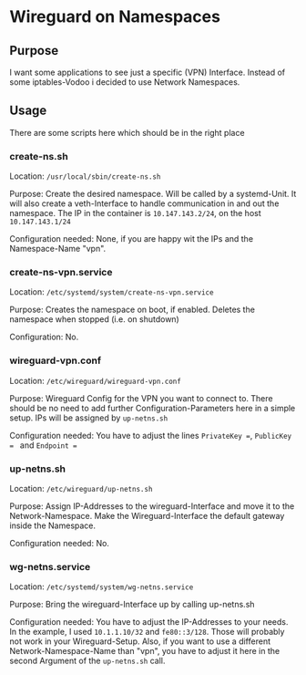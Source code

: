 # Wireguard on Namespaces

## Purpose 
I want some applications to see just a specific (VPN) Interface. Instead of some iptables-Vodoo i decided to use Network Namespaces.

## Usage

There are some scripts here which should be in the right place

### create-ns.sh

Location: `/usr/local/sbin/create-ns.sh`

Purpose: Create the desired namespace. Will be called by a systemd-Unit. It will also create a veth-Interface to handle communication in and out the namespace. The IP in the container is `10.147.143.2/24`, on the host `10.147.143.1/24`

Configuration needed: None, if you are happy wit the IPs and the Namespace-Name "vpn".

### create-ns-vpn.service

Location: `/etc/systemd/system/create-ns-vpn.service`

Purpose: Creates the namespace on boot, if enabled. Deletes the namespace when stopped (i.e. on shutdown)

Configuration: No.

### wireguard-vpn.conf

Location: `/etc/wireguard/wireguard-vpn.conf`

Purpose: Wireguard Config for the VPN you want to connect to. There should be no need to add further Configuration-Parameters here in a simple setup. IPs will be assigned by `up-netns.sh`

Configuration needed: You have to adjust the lines `PrivateKey =`, `PublicKey = ` and `Endpoint =` 

### up-netns.sh

Location: `/etc/wireguard/up-netns.sh`

Purpose: Assign IP-Addresses to the wireguard-Interface and move it to the Network-Namespace. Make the Wireguard-Interface the default gateway inside the Namespace.

Configuration needed: No.

### wg-netns.service

Location: `/etc/systemd/system/wg-netns.service`

Purpose: Bring the wireguard-Interface up by calling up-netns.sh

Configuration needed: You have to adjust the IP-Addresses to your needs. In the example, I used `10.1.1.10/32` and `fe80::3/128`. Those will probably not work in your Wireguard-Setup. Also, if you want to use a different Network-Namespace-Name than "vpn", you have to adjust it here in the second Argument of the `up-netns.sh` call.

